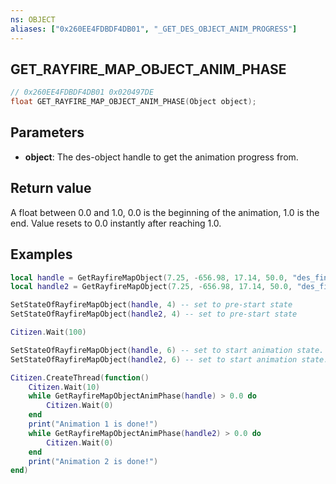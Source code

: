 ```yaml
---
ns: OBJECT
aliases: ["0x260EE4FDBDF4DB01", "_GET_DES_OBJECT_ANIM_PROGRESS"]
---
```

## GET_RAYFIRE_MAP_OBJECT_ANIM_PHASE


```c
// 0x260EE4FDBDF4DB01 0x020497DE
float GET_RAYFIRE_MAP_OBJECT_ANIM_PHASE(Object object);
```


## Parameters
* **object**: The des-object handle to get the animation progress from.

## Return value
A float between 0.0 and 1.0, 0.0 is the beginning of the animation, 1.0 is the end. Value resets to 0.0 instantly after reaching 1.0.

## Examples
```lua
local handle = GetRayfireMapObject(7.25, -656.98, 17.14, 50.0, "des_finale_tunnel")
local handle2 = GetRayfireMapObject(7.25, -656.98, 17.14, 50.0, "des_finale_vault")

SetStateOfRayfireMapObject(handle, 4) -- set to pre-start state
SetStateOfRayfireMapObject(handle2, 4) -- set to pre-start state

Citizen.Wait(100)

SetStateOfRayfireMapObject(handle, 6) -- set to start animation state.
SetStateOfRayfireMapObject(handle2, 6) -- set to start animation state.

Citizen.CreateThread(function()
    Citizen.Wait(10)
    while GetRayfireMapObjectAnimPhase(handle) > 0.0 do
        Citizen.Wait(0)
    end
    print("Animation 1 is done!")
    while GetRayfireMapObjectAnimPhase(handle2) > 0.0 do
        Citizen.Wait(0)
    end
    print("Animation 2 is done!")
end)

```